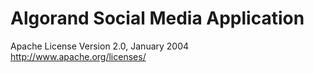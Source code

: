 # Algorand Social Media Application

Apache License
                           Version 2.0, January 2004
                        http://www.apache.org/licenses/

